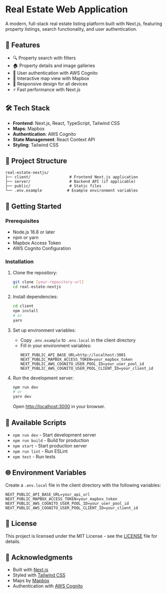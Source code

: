 # Real Estate Web Application

A modern, full-stack real estate listing platform built with Next.js, featuring property listings, search functionality, and user authentication.

## 🚀 Features

- 🔍 Property search with filters
- 🏠 Property details and image galleries
- 👤 User authentication with AWS Cognito
- 📍 Interactive map view with Mapbox
- 📱 Responsive design for all devices
- ⚡ Fast performance with Next.js

## 🛠️ Tech Stack

- **Frontend**: Next.js, React, TypeScript, Tailwind CSS
- **Maps**: Mapbox
- **Authentication**: AWS Cognito
- **State Management**: React Context API
- **Styling**: Tailwind CSS

## 📁 Project Structure

```
real-estate-nextjs/
├── client/                 # Frontend Next.js application
├── server/                 # Backend API (if applicable)
├── public/                 # Static files
└── .env.example           # Example environment variables
```

## 🚀 Getting Started

### Prerequisites

- Node.js 16.8 or later
- npm or yarn
- Mapbox Access Token
- AWS Cognito Configuration

### Installation

1. Clone the repository:
   ```bash
   git clone [your-repository-url]
   cd real-estate-nextjs
   ```

2. Install dependencies:
   ```bash
   cd client
   npm install
   # or
   yarn
   ```

3. Set up environment variables:
   - Copy `.env.example` to `.env.local` in the client directory
   - Fill in your environment variables:
     ```
     NEXT_PUBLIC_API_BASE_URL=http://localhost:3001
     NEXT_PUBLIC_MAPBOX_ACCESS_TOKEN=your_mapbox_token
     NEXT_PUBLIC_AWS_COGNITO_USER_POOL_ID=your_user_pool_id
     NEXT_PUBLIC_AWS_COGNITO_USER_POOL_CLIENT_ID=your_client_id
     ```

4. Run the development server:
   ```bash
   npm run dev
   # or
   yarn dev
   ```

   Open [http://localhost:3000](http://localhost:3000) in your browser.

## 🔧 Available Scripts

- `npm run dev` - Start development server
- `npm run build` - Build for production
- `npm start` - Start production server
- `npm run lint` - Run ESLint
- `npm test` - Run tests

## 🌐 Environment Variables

Create a `.env.local` file in the client directory with the following variables:

```
NEXT_PUBLIC_API_BASE_URL=your_api_url
NEXT_PUBLIC_MAPBOX_ACCESS_TOKEN=your_mapbox_token
NEXT_PUBLIC_AWS_COGNITO_USER_POOL_ID=your_user_pool_id
NEXT_PUBLIC_AWS_COGNITO_USER_POOL_CLIENT_ID=your_client_id
```

## 📝 License

This project is licensed under the MIT License - see the [LICENSE](LICENSE) file for details.

## 🙏 Acknowledgments

- Built with [Next.js](https://nextjs.org/)
- Styled with [Tailwind CSS](https://tailwindcss.com/)
- Maps by [Mapbox](https://www.mapbox.com/)
- Authentication with [AWS Cognito](https://aws.amazon.com/cognito/)
